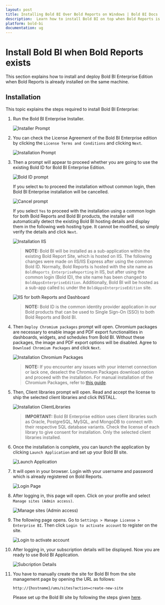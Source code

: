 ```yaml
---
layout: post
title: Installing Bold BI Over Bold Reports on Windows | Bold BI Docs
description:  Learn how to install Bold BI on top when Bold Reports is installed already on the Windows environment.
platform: bold-bi
documentation: ug
---
```


# Install Bold BI when Bold Reports exists

This section explains how to install and deploy Bold BI Enterprise Edition when Bold Reports is already installed on the same machine.

## Installation

This topic explains the steps required to install Bold BI Enterprise:

1. Run the Bold BI Enterprise Installer. 
    
    ![Installer Prompt](/static/assets/installation-and-deployment/images/boldbi-enterprise-installer.png)

2. You can check the License Agreement of the Bold BI Enterprise edition by clicking the `License Terms and Conditions` and clicking `Next`.
    
    ![Installation Prompt](/static/assets/installation-and-deployment/images/installation-prompt.png) 

3. Then a prompt will appear to proceed whether you are going to use the existing Bold ID for Bold BI Enterprise Edition.
    
    ![Bold ID prompt](/static/assets/installation-and-deployment/images/boldid-prompt.png)
    
    If you select `No` to proceed the installation without common login, then Bold BI Enterprise installation will be cancelled.
    
    ![Cancel prompt](/static/assets/installation-and-deployment/images/canceled-prompt.png)
    
    If you select `Yes` to proceed with the installation using a common login for both Bold Reports and Bold BI products, the installer will automatically detect the existing Bold BI hosting details and display them in the following web hosting type. It cannot be modified, so simply verify the details and click `Next`.
    
    ![Installation IIS](/static/assets/installation-and-deployment/images/installation-IIS.png)
    
    > **NOTE:** Bold BI will be installed as a sub-application within the existing Bold Report Site, which is hosted on IIS. The following changes were made on IIS/IIS Express after using the common Bold ID. Normally, Bold Reports is hosted with the site name as `BoldReports_EnterpriseReporting` in IIS, but after using the common login (Bold ID), the site name has been changed to `BoldAppsEnterpriseEdition`. Additionally, Bold BI will be hosted as a sub-app called `bi` under the `BoldAppsEnterpriseEdition` site.
    
    ![IIS for both Reports and Dashboard](/static/assets/installation-and-deployment/images/iis-reports-bi.png) 
    
    > **NOTE:** Bold ID is the common identity provider application in our Bold products that can be used to Single Sign-On (SSO) to both Bold Reports and Bold BI.

4. Then `Deploy Chromium packages` prompt will open. Chromium packages are necessary to enable image and PDF export functionalities in dashboards, widgets, and schedules from Bold BI. Without these packages, the image and PDF export options will be disabled. Agree to `Download Chromium Packages` and click `Next`.
    
    ![Installation Chromium Packages](/static/assets/installation-and-deployment/images/installation-chromium-packages.png)
   
    > **NOTE:** If you encounter any issues with your internet connection or lack one, deselect the Chromium Packages download option and proceed with the installation. For manual installation of the Chromium Packages, refer to [this guide](/faq/how-to-install-chromium-packages-manually/).

5. Then, Client libraries prompt will open. Read and accept the license to ship the selected client libraries and click INSTALL.
   
    ![Installation ClientLibraries](/static/assets/installation-and-deployment/images/installation-clientlibraries.png)
   
    > **IMPORTANT:** Bold BI Enterprise edition uses client libraries such as Oracle, PostgreSQL, MySQL, and MongoDB to connect with their respective SQL database variants. Check the license of each library to give consent for installation. Only the selected client libraries installed.

6. Once the installation is complete, you can launch the application by clicking `Launch Application` and set up your Bold BI site.
    
    ![Launch Application](/static/assets/installation-and-deployment/images/launch-application.png)

7. It will open in your browser. Login with your username and password which is already registered on Bold Reports.
   
    ![Login Page](/static/assets/installation-and-deployment/images/login-page.png)

8. After logging in, this page will open. Click on your profile and select `Manage sites (Admin access)`.
   
    ![Manage sites (Admin access)](/static/assets/installation-and-deployment/images/ums-report.png)

9. The following page opens. Go to `Settings > Manage License > Enterprise BI`. Then click `Login to activate account` to register on the site.
    
    ![Login to activate account](/static/assets/installation-and-deployment/images/ums-server.png)

10. After logging in, your subscription details will be displayed. Now you are ready to use Bold BI Application.
    
    ![Subcription Details](/static/assets/installation-and-deployment/images/subscription-details.png)

11. You have to manually create the site for Bold BI from the site management page by opening the URL as follows:

    `http://{hostname}/ums/sites?action=create-new-site`

    Please set up the Bold BI site by following the steps given [here](/multi-tenancy/create-new-site/).